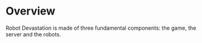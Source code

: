 # Overview
Robot Devastation is made of three fundamental components: the game, the server and the robots.